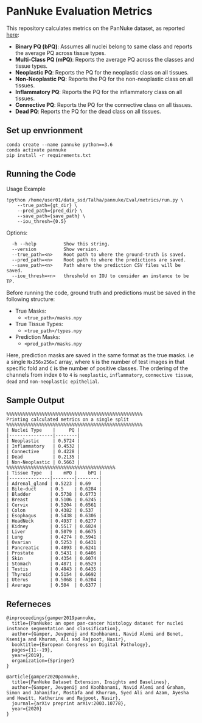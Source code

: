 # PanNuke Evaluation Metrics

This repository calculates metrics on the PanNuke dataset, as reported [here](https://arxiv.org/abs/2003.10778): <br />

- **Binary PQ (bPQ)**: Assumes all nuclei belong to same class and reports the average PQ across tissue types. <br />
- **Multi-Class PQ (mPQ)**: Reports the average PQ across the classes and tissue types. <br />
- **Neoplastic PQ**: Reports the PQ for the neoplastic class on all tissues. <br />
- **Non-Neoplastic PQ**: Reports the PQ for the non-neoplastic class on all tissues. <br />
- **Inflammatory PQ**: Reports the PQ for the inflammatory class on all tissues. <br />
- **Connective PQ**: Reports the PQ for the connective class on all tissues. <br />
- **Dead PQ**: Reports the PQ for the dead class on all tissues. <br />


## Set up envrionment

```
conda create --name pannuke python==3.6
conda activate pannuke
pip install -r requirements.txt
```

## Running the Code 

Usage Example
````
!python /home/user01/data_ssd/Talha/pannuke/Eval/metrics/run.py \
    --true_path={gt_dir} \
    --pred_path={pred_dir} \
    --save_path={save_path} \
    --iou_thresh={0.5}
````

Options:
```
  -h --help          Show this string.
  --version          Show version.
  --true_path=<n>    Root path to where the ground-truth is saved.
  --pred_path=<n>    Root path to where the predictions are saved.
  --save_path=<n>    Path where the prediction CSV files will be saved.
  --iou_thresh=<n>   threshold on IOU to consider an instance to be TP.
```

Before running the code, ground truth and predictions must be saved in the following structure: <br />

- True Masks:
    - `<true_path>/masks.npy`
- True Tissue Types:
    - `<true_path>/types.npy`
- Prediction Masks:
    - `<pred_path>/masks.npy`

Here, prediction masks are saved in the same format as the true masks. i.e a single `Nx256x256xC` array, where `N` is the number of test images in that specific fold and `C` is the number of positive classes. The ordering of the channels from index `0` to `4` is `neoplastic`, `inflammatory`, `connective tissue`, `dead` and `non-neoplastic epithelial`.

## Sample Output

```
%%%%%%%%%%%%%%%%%%%%%%%%%%%%%%%%%%%%%%%%%%%%%%%%%%
Printing calculated metrics on a single split
%%%%%%%%%%%%%%%%%%%%%%%%%%%%%%%%%%%%%%%%%%%%%%%%%%
| Nuclei Type    |     PQ |
|----------------|--------|
| Neoplastic     | 0.5724 |
| Inflammatory   | 0.4532 |
| Connective     | 0.4228 |
| Dead           | 0.2135 |
| Non-Neoplastic | 0.5663 |
%%%%%%%%%%%%%%%%%%%%%%%%%%%%%%%%%%%%%%%%
| Tissue Type   |    mPQ |    bPQ |
|---------------|--------|--------|
| Adrenal_gland | 0.5223 | 0.69   |
| Bile-duct     | 0.5    | 0.6284 |
| Bladder       | 0.5738 | 0.6773 |
| Breast        | 0.5106 | 0.6245 |
| Cervix        | 0.5204 | 0.6561 |
| Colon         | 0.4382 | 0.537  |
| Esophagus     | 0.5438 | 0.6306 |
| HeadNeck      | 0.4937 | 0.6277 |
| Kidney        | 0.5517 | 0.6824 |
| Liver         | 0.5079 | 0.6675 |
| Lung          | 0.4274 | 0.5941 |
| Ovarian       | 0.5253 | 0.6431 |
| Pancreatic    | 0.4893 | 0.6241 |
| Prostate      | 0.5431 | 0.6406 |
| Skin          | 0.4354 | 0.6074 |
| Stomach       | 0.4871 | 0.6529 |
| Testis        | 0.4843 | 0.6435 |
| Thyroid       | 0.5154 | 0.6692 |
| Uterus        | 0.5068 | 0.6204 |
| Average       | 0.504  | 0.6377 |
```

## Referneces


```
@inproceedings{gamper2019pannuke,
  title={PanNuke: an open pan-cancer histology dataset for nuclei instance segmentation and classification},
  author={Gamper, Jevgenij and Koohbanani, Navid Alemi and Benet, Ksenija and Khuram, Ali and Rajpoot, Nasir},
  booktitle={European Congress on Digital Pathology},
  pages={11--19},
  year={2019},
  organization={Springer}
}
```
```
@article{gamper2020pannuke,
  title={PanNuke Dataset Extension, Insights and Baselines},
  author={Gamper, Jevgenij and Koohbanani, Navid Alemi and Graham, Simon and Jahanifar, Mostafa and Khurram, Syed Ali and Azam, Ayesha and Hewitt, Katherine and Rajpoot, Nasir},
  journal={arXiv preprint arXiv:2003.10778},
  year={2020}
}
```






